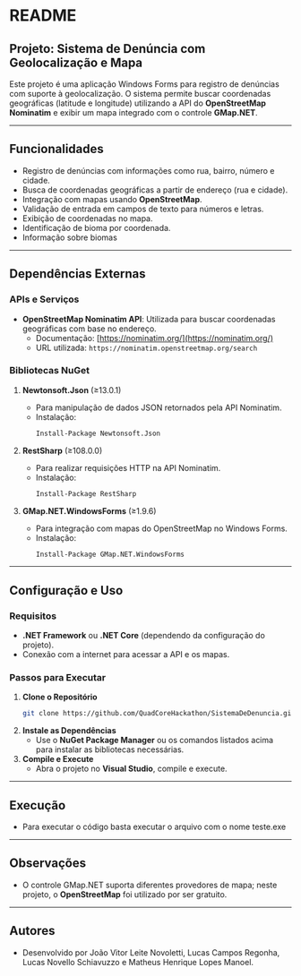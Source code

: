 # README

## Projeto: Sistema de Denúncia com Geolocalização e Mapa

Este projeto é uma aplicação Windows Forms para registro de denúncias com suporte à geolocalização. O sistema permite buscar coordenadas geográficas (latitude e longitude) utilizando a API do **OpenStreetMap Nominatim** e exibir um mapa integrado com o controle **GMap.NET**.

---

## Funcionalidades
- Registro de denúncias com informações como rua, bairro, número e cidade.
- Busca de coordenadas geográficas a partir de endereço (rua e cidade).
- Integração com mapas usando **OpenStreetMap**.
- Validação de entrada em campos de texto para números e letras.
- Exibição de coordenadas no mapa.
- Identificação de bioma por coordenada.
- Informação sobre biomas

---

## Dependências Externas
### APIs e Serviços
- **OpenStreetMap Nominatim API**: Utilizada para buscar coordenadas geográficas com base no endereço.
  - Documentação: [https://nominatim.org/](https://nominatim.org/)
  - URL utilizada: `https://nominatim.openstreetmap.org/search`

### Bibliotecas NuGet
1. **Newtonsoft.Json** (≥13.0.1)
   - Para manipulação de dados JSON retornados pela API Nominatim.
   - Instalação:
     ```bash
     Install-Package Newtonsoft.Json
     ```

2. **RestSharp** (≥108.0.0)
   - Para realizar requisições HTTP na API Nominatim.
   - Instalação:
     ```bash
     Install-Package RestSharp
     ```

3. **GMap.NET.WindowsForms** (≥1.9.6)
   - Para integração com mapas do OpenStreetMap no Windows Forms.
   - Instalação:
     ```bash
     Install-Package GMap.NET.WindowsForms
     ```

---

## Configuração e Uso
### Requisitos
- **.NET Framework** ou **.NET Core** (dependendo da configuração do projeto).
- Conexão com a internet para acessar a API e os mapas.

### Passos para Executar
1. **Clone o Repositório**
   ```bash
   git clone https://github.com/QuadCoreHackathon/SistemaDeDenuncia.git
   ```
2. **Instale as Dependências**
   - Use o **NuGet Package Manager** ou os comandos listados acima para instalar as bibliotecas necessárias.
3. **Compile e Execute**
   - Abra o projeto no **Visual Studio**, compile e execute.

---

## Execução
  - Para executar o código basta executar o arquivo com o nome teste.exe

---

## Observações
- O controle GMap.NET suporta diferentes provedores de mapa; neste projeto, o **OpenStreetMap** foi utilizado por ser gratuito.

---

## Autores
- Desenvolvido por João Vitor Leite Novoletti, 
Lucas Campos Regonha, Lucas Novello Schiavuzzo e 
Matheus Henrique Lopes Manoel.
